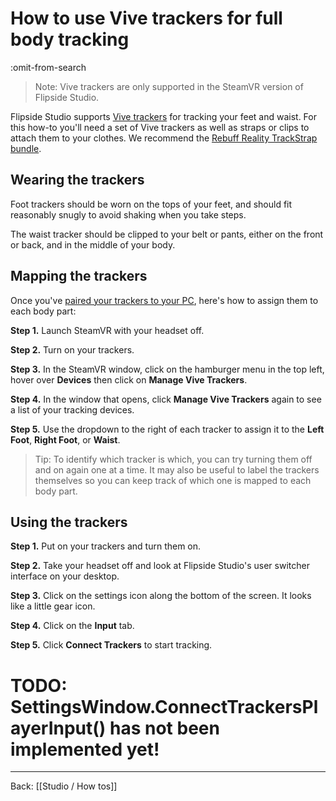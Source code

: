 # How to use Vive trackers for full body tracking

:omit-from-search

> Note: Vive trackers are only supported in the SteamVR version of Flipside Studio.

Flipside Studio supports [Vive trackers](https://www.vive.com/us/vive-tracker) for tracking your feet and waist. For this how-to you'll need a set of Vive trackers as well as straps or clips to attach them to your clothes. We recommend the [Rebuff Reality TrackStrap bundle](https://rebuffreality.com/).

## Wearing the trackers

Foot trackers should be worn on the tops of your feet, and should fit reasonably snugly to avoid shaking when you take steps.

The waist tracker should be clipped to your belt or pants, either on the front or back, and in the middle of your body.

## Mapping the trackers

Once you've [paired your trackers to your PC](https://www.vive.com/us/support/tracker3/category_howto/pairing-vive-tracker.html), here's how to assign them to each body part:

**Step 1.** Launch SteamVR with your headset off.

**Step 2.** Turn on your trackers.

**Step 3.** In the SteamVR window, click on the hamburger menu in the top left, hover over **Devices** then click on **Manage Vive Trackers**.

**Step 4.** In the window that opens, click **Manage Vive Trackers** again to see a list of your tracking devices.

**Step 5.** Use the dropdown to the right of each tracker to assign it to the **Left Foot**, **Right Foot**, or **Waist**.

> Tip: To identify which tracker is which, you can try turning them off and on again one at a time. It may also be useful to label the trackers themselves so you can keep track of which one is mapped to each body part.

## Using the trackers

**Step 1.** Put on your trackers and turn them on.

**Step 2.** Take your headset off and look at Flipside Studio's user switcher interface on your desktop.

**Step 3.** Click on the settings icon along the bottom of the screen. It looks like a little gear icon.

**Step 4.** Click on the **Input** tab.

**Step 5.** Click **Connect Trackers** to start tracking.

# TODO: SettingsWindow.ConnectTrackersPlayerInput() has not been implemented yet!

---

Back: [[Studio / How tos]]
